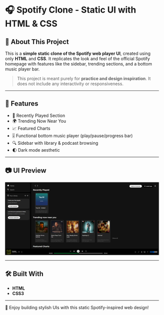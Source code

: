 # 🎧 Spotify Clone - Static UI with HTML & CSS

## 📌 About This Project

This is a **simple static clone of the Spotify web player UI**, created using only **HTML** and **CSS**. It replicates the look and feel of the official Spotify homepage with features like the sidebar, trending sections, and a bottom music player bar.

> This project is meant purely for **practice and design inspiration**. It does not include any interactivity or responsiveness.

---

## 🚀 Features

- 🎵 Recently Played Section  
- 🌍 Trending Now Near You  
- 📈 Featured Charts  
- 🎚️ Functional bottom music player (play/pause/progress bar)  
- 🔍 Sidebar with library & podcast browsing  
- 🌓 Dark mode aesthetic

---

## 📷 UI Preview

![Spotify Clone Preview](https://github.com/Priyash-Das/Photos/blob/main/Spotify%20clone.png)

---

## 🛠️ Built With

- **HTML**
- **CSS3** 

---

🎨 Enjoy building stylish UIs with this static Spotify-inspired web design!
